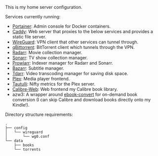 This is my home server configuration.

Services currently running:

- [Portainer](https://portainer.io): Admin console for Docker containers.
- [Caddy](https://caddyserver.com): Web server that proxies to the below services and provides a static file server.
- [WireGuard](https://wireguard.com): VPN client that other services can tunnel through.
- [qBittorrent](https://qbittorrent.org): BitTorrent client which tunnels through the VPN.
- [Radarr](https://radarr.video): Movie collection manager.
- [Sonarr](https://sonarr.tv): TV show collection manager.
- [Prowlarr](https://prowlarr.com): Indexer manager for Radarr and Sonarr.
- [Bazarr](https://www.bazarr.media): Subtitle manager.
- [Tdarr](https://https://tdarr.io): Video transcoding manager for saving disk space.
- [Plex](https://plex.tv): Media player frontend.
- [Tautulli](https://tautulli.com): Nifty metrics for the Plex server.
- [Calibre-Web](https://github.com/janeczku/calibre-web): Web frontend my Calibre book library.
- azw3: A wrapper around [ebook-convert](https://manual.calibre-ebook.com/generated/en/ebook-convert.html) for on-demand book conversion (I can skip Calibre and download books directly onto my Kindle!).

Directory structure requirements:

```
.
├── config
│   └── wireguard
│       └── wg0.conf
└── data
    ├── books
    └── torrents
```

